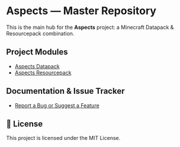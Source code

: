 # Aspects — Master Repository

This is the main hub for the **Aspects** project: a Minecraft Datapack & Resourcepack combination.

## Project Modules

- [Aspects Datapack](https://github.com/CyraLX/Aspects-Datapack)
- [Aspects Resourcepack](https://github.com/CyraLX/Aspects-Resource-Pack)

## Documentation & Issue Tracker

- [Report a Bug or Suggest a Feature](https://github.com/CyraLX/Aspects/issues)

## 📄 License

This project is licensed under the MIT License.
